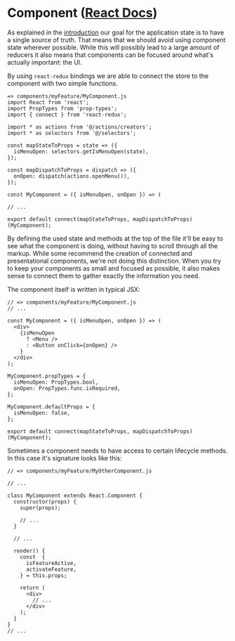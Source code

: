# Component ([React Docs](https://reactjs.org/docs/react-component.html))

As explained in the [introduction](introduction.md) our goal for the application state is to have a single source of truth. That means that we should avoid using component state wherever possible. While this will possibly lead to a large amount of reducers it also means that components can be focused around what's actually important: the UI.

By using `react-redux` bindings we are able to connect the store to the component with two simple functions.
```
=> components/myFeature/MyComponent.js
import React from 'react';
import PropTypes from 'prop-types';
import { connect } from 'react-redux';

import * as actions from '@/actions/creators';
import * as selectors from '@/selectors';

const mapStateToProps = state => ({
  isMenuOpen: selectors.getIsMenuOpen(state),
});

const mapDispatchToProps = dispatch => ({
  onOpen: dispatch(actions.openMenu()),
});

const MyComponent = ({ isMenuOpen, onOpen }) => (

// ...

export default connect(mapStateToProps, mapDispatchToProps)(MyComponent);
```
By defining the used state and methods at the top of the file it'll be easy to see what the component is doing, without having to scroll through all the markup. While some recommend the creation of connected and presentational components, we're not doing this distinction. When you try to keep your components as small and focused as possible, it also makes sense to connect them to gather exactly the information you need.

The component itself is written in typical JSX:
```
// => components/myFeature/MyComponent.js
// ...

const MyComponent = ({ isMenuOpen, onOpen }) => (
  <div>
    {isMenuOpen
      ? <Menu />
      : <Button onClick={onOpen} />
    }
  </div>
);

MyComponent.propTypes = {
  isMenuOpen: PropTypes.bool,
  onOpen: PropTypes.func.isRequired,
};

MyComponent.defaultProps = {
  isMenuOpen: false,
};

export default connect(mapStateToProps, mapDispatchToProps)(MyComponent);
```

Sometimes a component needs to have access to certain lifecycle methods. In this case it's signature looks like this:
```
// => components/myFeature/MyOtherComponent.js

// ...

class MyComponent extends React.Component {
  constructor(props) {
    super(props);

    // ...
  }

  // ...

  render() {
    const  {
      isFeatureActive,
      activateFeature,
    } = this.props;

    return (
      <div>
        // ...
      </div>
    );
  }
}
// ...
```
